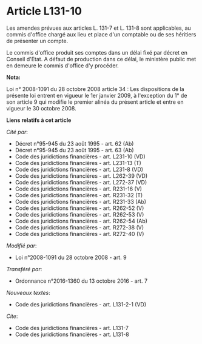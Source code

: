 # Article L131-10

Les amendes prévues aux articles L. 131-7 et L. 131-8 sont applicables, au commis d'office chargé aux lieu et place d'un
comptable ou de ses héritiers de présenter un compte. 

Le commis d'office produit ses comptes dans un délai fixé par décret en Conseil d'Etat. A défaut de production dans ce délai,
le ministère public met en demeure le commis d'office d'y procéder.

**Nota:**

Loi n° 2008-1091 du 28 octobre 2008 article 34 : Les dispositions de la présente loi entrent en vigueur le 1er janvier 2009,
à l'exception du 1° de son article 9 qui modifie le premier alinéa du présent article et entre en vigueur le 30 octobre 2008.

**Liens relatifs à cet article**

_Cité par_:

  - Décret n°95-945 du 23 août 1995 - art. 62 (Ab)
  - Décret n°95-945 du 23 août 1995 - art. 63 (Ab)
  - Code des juridictions financières - art. L231-10 (VD)
  - Code des juridictions financières - art. L231-13 (T)
  - Code des juridictions financières - art. L231-8 (VD)
  - Code des juridictions financières - art. L262-39 (VD)
  - Code des juridictions financières - art. L272-37 (VD)
  - Code des juridictions financières - art. R231-16 (V)
  - Code des juridictions financières - art. R231-32 (T)
  - Code des juridictions financières - art. R231-33 (Ab)
  - Code des juridictions financières - art. R262-52 (V)
  - Code des juridictions financières - art. R262-53 (V)
  - Code des juridictions financières - art. R262-54 (Ab)
  - Code des juridictions financières - art. R272-38 (V)
  - Code des juridictions financières - art. R272-40 (V)

_Modifié par_:

  - Loi n°2008-1091 du 28 octobre 2008 - art. 9

_Transféré par_:

  - Ordonnance n°2016-1360 du 13 octobre 2016 - art. 7

_Nouveaux textes_:

  - Code des juridictions financières - art. L131-2-1 (VD)

_Cite_:

  - Code des juridictions financières - art. L131-7
  - Code des juridictions financières - art. L131-8
